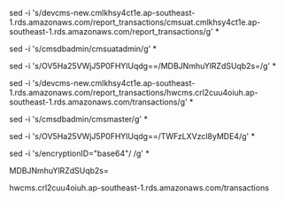 sed -i 's/devcms-new\.cmlkhsy4ct1e\.ap-southeast-1\.rds\.amazonaws\.com\/report_transactions/cmsuat\.cmlkhsy4ct1e\.ap-southeast-1\.rds\.amazonaws.com\/report_transactions/g' *


sed -i 's/cmsdbadmin/cmsuatadmin/g' *


sed -i 's/OV5Ha25VWjJ5P0FHYlUqdg==/MDBJNmhuYlRZdSUqb2s=/g' *



sed -i 's/devcms-new\.cmlkhsy4ct1e\.ap-southeast-1\.rds\.amazonaws\.com\/report_transactions/hwcms\.crl2cuu4oiuh\.ap-southeast-1\.rds\.amazonaws\.com\/transactions/g' *


sed -i 's/cmsdbadmin/cmsmaster/g' *


sed -i 's/OV5Ha25VWjJ5P0FHYlUqdg==/TWFzLXVzcl8yMDE4/g' *


sed -i 's/encryptionID=\"base64\"/ /g' *

MDBJNmhuYlRZdSUqb2s=







hwcms.crl2cuu4oiuh.ap-southeast-1.rds.amazonaws.com/transactions